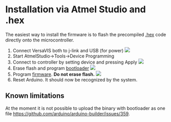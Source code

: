 # Installation via Atmel Studio and .hex
The easiest way to install the firmware is to flash the precompiled [.hex](https://github.com/rikba/versavis/tree/feature/gnss_sync/firmware/build) code directly onto the microcontroller.

1. Connect VersaVIS both to j-link and USB (for power)
![](https://lh3.googleusercontent.com/pw/ACtC-3decGAq1C-H6sobutmEmsX56sbpv_QsCljCY8-OLf8roBtur7XhYzavrZLWN_5PGTu4u6wfp3xma5onPxT7z-XFU7COgftvl_dIlkS1djvktARqx3cBWXmvwrvGRirG0jYcswKyxGXN7RrjDnRMEIMJ=w1310-h982-no?authuser=0)
2. Start AtmelStudio->Tools->Device Programming
3. Connect to controller by setting device and pressing Apply
![](https://lh3.googleusercontent.com/pw/ACtC-3ct4yqvjgeYgjDEAIB54owkFV8UGA7rZppGb_1rlTTuoj97Dknn3vRUbfQ7P7jdTTmujqgZU0nEGSzZWRXVpVLR8Pr-fIUJrHp94yAA6_6lTmUFIy7rhyIlcvd2MG5iwvjOoABg6ZnrHyPkODZW3b05=w1535-h772-no?authuser=0)
4. Erase flash and program [bootloader](https://github.com/rikba/versavis/blob/feature/gnss_sync/firmware/build/samd21_sam_ba_versavis.hex)
![](https://lh3.googleusercontent.com/pw/ACtC-3c14hC-yApYa9c4MiOtqt1DvxkUqBIXg_mHwPzyuxuvujSwnJYTWhdcb699UdUOS-gBWFO6FZS53xku1YarGqAG01bYqcs24I5zsO_Fj0NKLxAHt36Sabo4kc7NhsM0KuaDgrCxA49ELMMKzgywGP3s=w1532-h779-no?authuser=0)
5. Program [firmware](https://github.com/rikba/versavis/blob/feature/gnss_sync/firmware/build/versavis_rtc.ino.hex). **Do not erase flash.**
![](https://lh3.googleusercontent.com/pw/ACtC-3eT89OY5lqtHjehr4w7I9veWCVw9UyBbXR9k9N-OsImobqUZxiwXccaGnPK4FZ2JwOwC5PXJQjJK2Cac7BKrHrKPejn2pnofym8hTOZIyddU_f66g-lfn2Z0bAO3iWTIQdrgaTiqk876UMVQC3m78rW=w1537-h778-no?authuser=0)
6. Reset Arduino. It should now be recognized by the system.

## Known limitations
At the moment it is not possible to upload the binary with bootloader as one file https://github.com/arduino/arduino-builder/issues/359.
